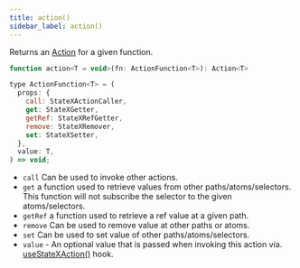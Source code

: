```yaml
---
title: action()
sidebar_label: action()
---
```


Returns an [Action](../../introduction/core-concepts#actions) for a given function.

```javascript
function action<T = void>(fn: ActionFunction<T>): Action<T>
```

```javascript
type ActionFunction<T> = (
  props: {
    call: StateXActionCaller,
    get: StateXGetter,
    getRef: StateXRefGetter,
    remove: StateXRemover,
    set: StateXSetter,
  },
  value: T,
) => void;
```

- `call` Can be used to invoke other actions.
- `get` a function used to retrieve values from other paths/atoms/selectors. This function will not subscribe the selector to the given atoms/selectors.
- `getRef` a function used to retrieve a ref value at a given path.
- `remove` Can be used to remove value at other paths or atoms.
- `set` Can be used to set value of other paths/atoms/selectors.
- `value` - An optional value that is passed when invoking this action via. [useStateXAction()](useStateXAction) hook.
